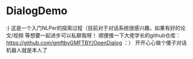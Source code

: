 # DialogDemo
:)
这是一个入门NLPer的探索过程（目前对于对话系统很感兴趣，如果有好的论文/视频 等想要一起进步可以私聊我呀！
顺便推一下大佬学长的github仓库：https://github.com/gmftbyGMFTBY/OpenDialog
：）
开开心心做个傻子对话机器人就是本人了
